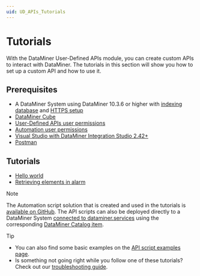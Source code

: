 ```yaml
---
uid: UD_APIs_Tutorials
---
```


# Tutorials

With the DataMiner User-Defined APIs module, you can create custom APIs to interact with DataMiner. The tutorials in this section will show you how to set up a custom API and how to use it.

## Prerequisites

- A DataMiner System using DataMiner 10.3.6 or higher with [indexing database](xref:Indexing_Database) and [HTTPS setup](xref:Setting_up_HTTPS_on_a_DMA)
- [DataMiner Cube](https://community.dataminer.services/dataminer-cube-installer/)
- [User-Defined APIs user permissions](xref:DataMiner_user_permissions#modules--user-defined-apis)
- [Automation user permissions](xref:DataMiner_user_permissions#modules--automation)
- [Visual Studio with DataMiner Integration Studio 2.42+](xref:Installing_and_configuring_the_software)
- [Postman](https://www.postman.com/downloads/)

## Tutorials

- [Hello world](xref:UD_APIs_Hello_world_tutorial)
- [Retrieving elements in alarm](xref:UD_APIs_Elements_in_alarm_tutorial)

> [!NOTE]
> The Automation script solution that is created and used in the tutorials is [available on GitHub](https://github.com/SkylineCommunications/SLC-UDAPI-Documentation-Tutorial-Scripts). The API scripts can also be deployed directly to a DataMiner System [connected to dataminer.services](xref:AboutCloudPlatform) using the corresponding [DataMiner Catalog item](https://catalog.dataminer.services/catalog/5162).

> [!TIP]
>
> - You can also find some basic examples on the [API script examples page](xref:UD_APIs_API_script_examples).
> - Is something not going right while you follow one of these tutorials? Check out our [troubleshooting guide](xref:UD_APIs_Troubleshooting).
